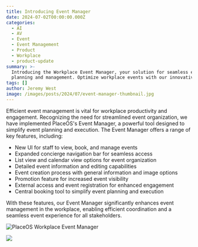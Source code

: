 ```yaml
---
title: Introducing Event Manager
date: 2024-07-02T00:00:00.000Z
categories:
  - AI
  - AV
  - Event
  - Event Management
  - Product
  - Workplace
  - product-update
summary: >-
  Introducing the Workplace Event Manager, your solution for seamless event
  planning and management. Optimize workplace events with our innovative tool.
tags: []
author: Jeremy West
image: /images/posts/2024/07/event-manager-thumbnail.jpg
---
```

Efficient event management is vital for workplace productivity and engagement. Recognizing the need for streamlined event organization, we have implemented PlaceOS's Event Manager, a powerful tool designed to simplify event planning and execution. The Event Manager offers a range of key features, including:

*   New UI for staff to view, book, and manage events
*   Expanded concierge navigation bar for seamless access
*   List view and calendar view options for event organization
*   Detailed event information and editing capabilities
*   Event creation process with general information and image options
*   Promotion feature for increased event visibility
*   External access and event registration for enhanced engagement
*   Central booking tool to simplify event planning and execution

With these features, our Event Manager significantly enhances event management in the workplace, enabling efficient coordination and a seamless event experience for all stakeholders.

![PlaceOS Workplace Event Manager](/images/posts/2024/07/861shots_so.png)

![](/images/posts/2024/07/92shots_so.png)
